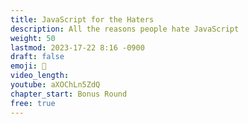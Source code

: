 ```yaml
---
title: JavaScript for the Haters
description: All the reasons people hate JavaScript
weight: 50
lastmod: 2023-17-22 8:16 -0900
draft: false
emoji: 🤬
video_length: 
youtube: aXOChLn5ZdQ
chapter_start: Bonus Round
free: true
---
```

